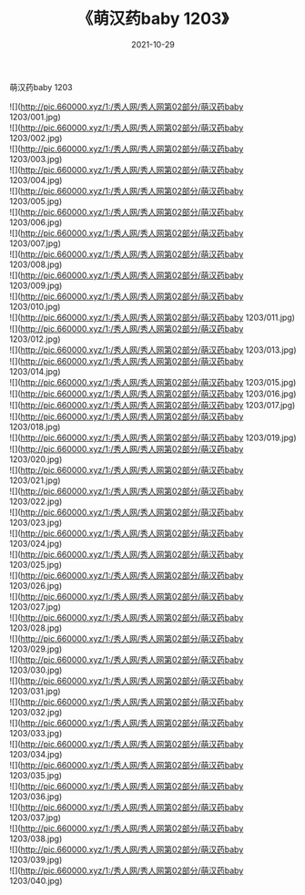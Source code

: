 ﻿---
layout: post
title:  《萌汉药baby 1203》
date:   2021-10-29
img: http://pic.660000.xyz/1:/秀人网/秀人网第02部分/萌汉药baby 1203/000.jpg
categories: [美女, 清纯, 唯美]
---

萌汉药baby 1203

  ![](http://pic.660000.xyz/1:/秀人网/秀人网第02部分/萌汉药baby 1203/001.jpg) <br> ![](http://pic.660000.xyz/1:/秀人网/秀人网第02部分/萌汉药baby 1203/002.jpg) <br> ![](http://pic.660000.xyz/1:/秀人网/秀人网第02部分/萌汉药baby 1203/003.jpg) <br> ![](http://pic.660000.xyz/1:/秀人网/秀人网第02部分/萌汉药baby 1203/004.jpg) <br> ![](http://pic.660000.xyz/1:/秀人网/秀人网第02部分/萌汉药baby 1203/005.jpg) <br> ![](http://pic.660000.xyz/1:/秀人网/秀人网第02部分/萌汉药baby 1203/006.jpg) <br> ![](http://pic.660000.xyz/1:/秀人网/秀人网第02部分/萌汉药baby 1203/007.jpg) <br> ![](http://pic.660000.xyz/1:/秀人网/秀人网第02部分/萌汉药baby 1203/008.jpg) <br> ![](http://pic.660000.xyz/1:/秀人网/秀人网第02部分/萌汉药baby 1203/009.jpg) <br> ![](http://pic.660000.xyz/1:/秀人网/秀人网第02部分/萌汉药baby 1203/010.jpg) <br> ![](http://pic.660000.xyz/1:/秀人网/秀人网第02部分/萌汉药baby 1203/011.jpg) <br> ![](http://pic.660000.xyz/1:/秀人网/秀人网第02部分/萌汉药baby 1203/012.jpg) <br> ![](http://pic.660000.xyz/1:/秀人网/秀人网第02部分/萌汉药baby 1203/013.jpg) <br> ![](http://pic.660000.xyz/1:/秀人网/秀人网第02部分/萌汉药baby 1203/014.jpg) <br> ![](http://pic.660000.xyz/1:/秀人网/秀人网第02部分/萌汉药baby 1203/015.jpg) <br> ![](http://pic.660000.xyz/1:/秀人网/秀人网第02部分/萌汉药baby 1203/016.jpg) <br> ![](http://pic.660000.xyz/1:/秀人网/秀人网第02部分/萌汉药baby 1203/017.jpg) <br> ![](http://pic.660000.xyz/1:/秀人网/秀人网第02部分/萌汉药baby 1203/018.jpg) <br> ![](http://pic.660000.xyz/1:/秀人网/秀人网第02部分/萌汉药baby 1203/019.jpg) <br> ![](http://pic.660000.xyz/1:/秀人网/秀人网第02部分/萌汉药baby 1203/020.jpg) <br> ![](http://pic.660000.xyz/1:/秀人网/秀人网第02部分/萌汉药baby 1203/021.jpg) <br> ![](http://pic.660000.xyz/1:/秀人网/秀人网第02部分/萌汉药baby 1203/022.jpg) <br> ![](http://pic.660000.xyz/1:/秀人网/秀人网第02部分/萌汉药baby 1203/023.jpg) <br> ![](http://pic.660000.xyz/1:/秀人网/秀人网第02部分/萌汉药baby 1203/024.jpg) <br> ![](http://pic.660000.xyz/1:/秀人网/秀人网第02部分/萌汉药baby 1203/025.jpg) <br> ![](http://pic.660000.xyz/1:/秀人网/秀人网第02部分/萌汉药baby 1203/026.jpg) <br> ![](http://pic.660000.xyz/1:/秀人网/秀人网第02部分/萌汉药baby 1203/027.jpg) <br> ![](http://pic.660000.xyz/1:/秀人网/秀人网第02部分/萌汉药baby 1203/028.jpg) <br> ![](http://pic.660000.xyz/1:/秀人网/秀人网第02部分/萌汉药baby 1203/029.jpg) <br> ![](http://pic.660000.xyz/1:/秀人网/秀人网第02部分/萌汉药baby 1203/030.jpg) <br> ![](http://pic.660000.xyz/1:/秀人网/秀人网第02部分/萌汉药baby 1203/031.jpg) <br> ![](http://pic.660000.xyz/1:/秀人网/秀人网第02部分/萌汉药baby 1203/032.jpg) <br> ![](http://pic.660000.xyz/1:/秀人网/秀人网第02部分/萌汉药baby 1203/033.jpg) <br> ![](http://pic.660000.xyz/1:/秀人网/秀人网第02部分/萌汉药baby 1203/034.jpg) <br> ![](http://pic.660000.xyz/1:/秀人网/秀人网第02部分/萌汉药baby 1203/035.jpg) <br> ![](http://pic.660000.xyz/1:/秀人网/秀人网第02部分/萌汉药baby 1203/036.jpg) <br> ![](http://pic.660000.xyz/1:/秀人网/秀人网第02部分/萌汉药baby 1203/037.jpg) <br> ![](http://pic.660000.xyz/1:/秀人网/秀人网第02部分/萌汉药baby 1203/038.jpg) <br> ![](http://pic.660000.xyz/1:/秀人网/秀人网第02部分/萌汉药baby 1203/039.jpg) <br> ![](http://pic.660000.xyz/1:/秀人网/秀人网第02部分/萌汉药baby 1203/040.jpg) <br>